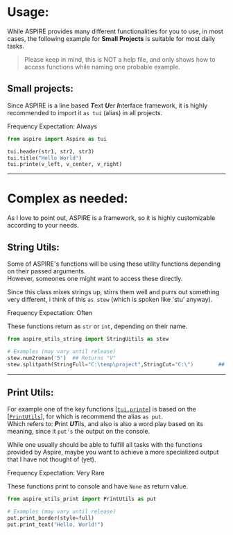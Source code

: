 Usage:
======

While ASPIRE provides many different functionalities for you to use,
in most cases, the following example for **Small Projects** is suitable for most daily tasks.

> Please keep in mind, this is NOT a help file, and only shows how to access functions while naming one probable example.

Small projects:
---------------

Since ASPIRE is a line based ***T***ext ***U***er ***I***nterface framework, it is highly recommended to import it ``as tui`` (alias) in all projects.

Frequency Expectation: Always

```py
from aspire import Aspire as tui

tui.header(str1, str2, str3)
tui.title("Hello World")
tui.printe(v_left, v_center, v_right)
```

----

Complex as needed:
==================

As I love to point out, ASPIRE is a framework, so it is highly customizable according to your needs.


String Utils:
------------

Some of ASPIRE's functions will be using these utility functions depending on their passed arguments. \
However, someones one might want to access these directly.

Since this class mixes strings up, stirrs them well and purrs out something very different, i think of this ``as stew`` (which is spoken like 'stu' anyway).

Frequency Expectation: Often

These functions return as ``str`` or ``int``, depending on their name.

```py
from aspire_utils_string import StringUitils as stew

# Examples (may vary until release)
stew.num2roman('5')  ## Returns "V"
stew.splitpath(StringFull="C:\temp\project",StringCut="C:\")        ## Returns "temp / project"
```

----

Print Utils:
------------

For example one of the key functions [[``tui.printe``]](../aspire/aspire.py) is based on the [[``PrintUtils``]](../aspire/aspire_print_utils.py), for which is recommend the alias ``as put``. \
Which refers to: ***P***rint ***UT***ils, and also is also a word play based on its meaning, since it ```put's``` the output on the console.

While one usually should be able to fulfill all tasks with the functions provided by Aspire, maybe you want to achieve a more specialized output that I have not thought of (yet).

Frequency Expectation: Very Rare

These functions print to console and have ``None`` as return value.
```py
from aspire_utils_print import PrintUtils as put

# Examples (may vary until release)
put.print_border(style=full)
put.print_text("Hello, World!")

```